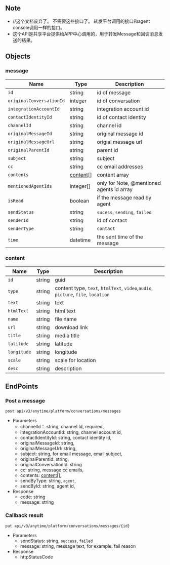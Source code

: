 ## Note
- //这个文档废弃了。    不需要这些接口了。 转发平台调用的接口和agent console调用一样的接口。
- 这个API是共享平台提供给APP中心调用的，用于转发Message和回调消息发送的结果。

## Objects

### message 
| Name | Type | Description | 
| - | - | - | 
| `id` | string | id of message | 
| `originalConversationId` | integer | id of conversation | 
| `integrationAccountId`| string | integration account id | 
| `contactIdentityId`| string | id of contact identity |
| `channelId` | string | channel id | 
| `originalMessageId` | string | original message id|
| `originalMessageUrl` | string | origial message url |
| `originalParentId` | string | parent id |
| `subject` | string | subject | 
| `cc` | string | cc email addresses |  
| `contents` | [content](#content)[] | content array| 
| `mentionedAgentIds` | integer[] | only for Note, @mentioned agents id array |
| `isRead`| boolean | if the message read by agent | 
| `sendStatus` | string | `sucess`, `sending`, `failed` |
| `senderId`| string | id of contact | 
| `senderType`| string | `contact` | 
| `time` | datetime | the sent time of the message | 
 
 ### content
| Name | Type | Description | 
| - | - | - | 
| `id` | string | guid | 
| `type` | string | content type, `text`, `htmlText`, `video`,`audio`, `picture`, `file`, `location` |  
| `text` | string | text | 
| `htmlText` | string | html text |
| `name` | string | file name| 
| `url` | string | download link | 
| `title` | string | media title| 
| `latitude` | string | latitude | 
| `longitude` | string | longitude | 
| `scale` | string | scale for location |
| `desc` | string | description | 

## EndPoints

### Post a message 
`post api/v3/anytime/platform/conversations/messages` 
- Parameters  
    - channelId： string, channel Id, required,
    - integrationAccountId: string, channel account id,
    - contactIdentityId: string, contact identity id,
    - originalMessageId: string,
    - originalMessageUrl: string,
    - subject: string, for email message, email subject,
    - originalParentId: string, 
    - originalConversationId: string
    - cc: string, message cc emails, 
    - contents: [content](#content)[],
    - sendByType: string, `agent`, 
    - sendById: string, agent id,
- Response 
    - code: string
    - message: string

### Callback result
`put api/v3/anytime/platform/conversations/messages/{id}`
- Parameters
    - sendStatus: string, `success`, `failed`
    - message: string, message text, for example: fail reason
- Response 
    - httpStatusCode